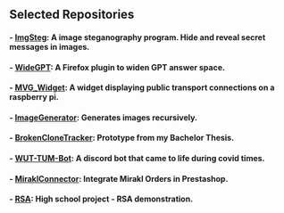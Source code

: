 ## Selected Repositories
#### - [ImgSteg](https://github.com/JThyroff/ImgSteg): A image steganography program. Hide and reveal secret messages in images.
#### - [WideGPT](https://github.com/JThyroff/WideGPT): A Firefox plugin to widen GPT answer space.
#### - [MVG_Widget](https://github.com/JThyroff/MVG_Widget): A widget displaying public transport connections on a raspberry pi.
#### - [ImageGenerator](https://github.com/JThyroff/ImageGenerator): Generates images recursively.
#### - [BrokenCloneTracker](https://github.com/JThyroff/BrokenCloneTracker): Prototype from my Bachelor Thesis.
#### - [WUT-TUM-Bot](https://github.com/JThyroff/WUT-TUM-Bot): A discord bot that came to life during covid times.
#### - [MiraklConnector](https://github.com/JThyroff/miraklconnector): Integrate Mirakl Orders in Prestashop.
#### - [RSA](https://github.com/JThyroff/RSA): High school project - RSA demonstration.
<!--
**JThyroff/JThyroff** is a ✨ _special_ ✨ repository because its `README.md` (this file) appears on your GitHub profile.

Here are some ideas to get you started:

- 🔭 I’m currently working on ...
- 🌱 I’m currently learning ...
- 👯 I’m looking to collaborate on ...
- 🤔 I’m looking for help with ...
- 💬 Ask me about ...
- 📫 How to reach me: ...
- 😄 Pronouns: ...
- ⚡ Fun fact: ...
-->
